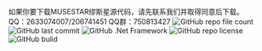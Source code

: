 如果你要下载MUSESTAR缪斯星源代码，请先联系我们并取得同意后下载。
QQ：2633074007/206741451
QQ群：750813427
<img alt="GitHub repo file count" src="https://img.shields.io/github/languages/code-size/MUSESTAR-Cloud/musestar-cloud.github.io">
<img alt="GitHub last commit" src="https://img.shields.io/github/last-commit/MUSESTAR-Cloud/musestar-cloud.github.io">
<img alt="GitHub .Net Framework" src="https://img.shields.io/badge/.Net%20Framework-4.7.2-orange">
<img alt="GitHub repo license" src="https://img.shields.io/github/license/MUSESTAR-Cloud/musestar-cloud.github.io?color=yellow">
<img alt="GitHub bulid" src="https://github.com/MUSESTAR-Cloud/musestar-cloud.github.io/actions/workflows/Build.yml/badge.svg">
